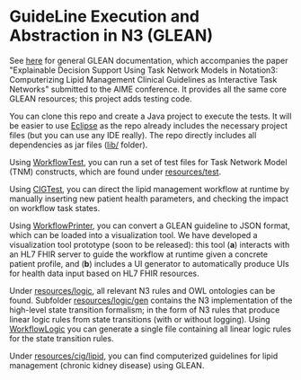 # GuideLine Execution and Abstraction in N3 (GLEAN)

See [here](https://projects.cs.dal.ca/niche/glean/) for general GLEAN documentation, which accompanies the paper "Explainable Decision Support Using Task Network Models in Notation3: Computerizing Lipid Management Clinical Guidelines as Interactive Task Networks" submitted to the AIME conference. It provides all the same core GLEAN resources; this project adds testing code.

You can clone this repo and create a Java project to execute the tests. It will be easier to use [Eclipse](https://www.eclipse.org/ide/) as the repo already includes the necessary project files (but you can use any IDE really). The repo directly includes all dependencies as jar files ([lib/](https://github.com/william-vw/glean/tree/main/lib) folder).

Using [WorkflowTest](https://github.com/william-vw/glean/blob/main/src/main/java/wvw/glean/workflow/WorkflowTest.java), you can run a set of test files for Task Network Model (TNM) constructs, which are found under [resources/test](https://github.com/william-vw/glean/tree/main/src/main/resources/test).

Using [CIGTest](https://github.com/william-vw/glean/blob/main/src/main/java/wvw/glean/cig/CIGTest.java), you can direct the lipid management workflow at runtime by manually inserting new patient health parameters, and checking the impact on workflow task states.

Using [WorkflowPrinter](https://github.com/william-vw/glean/blob/main/src/main/java/wvw/glean/workflow/print/WorkflowPrinter.java), you can convert a GLEAN guideline to JSON format, which can be loaded into a visualization tool. We have developed a visualization tool prototype (soon to be released): this tool (**a**) interacts with an HL7 FHIR server to guide the workflow at runtime given a concrete patient profile, and (**b**) includes a UI generator to automatically produce UIs for health data input based on HL7 FHIR resources.

Under [resources/logic](https://github.com/william-vw/glean/tree/main/src/main/resources/logic), all relevant N3 rules and OWL ontologies can be found. Subfolder  [resources/logic/gen](https://github.com/william-vw/glean/tree/main/src/main/resources/logic) contains the N3 implementation of the high-level state transition formalism; in the form of N3 rules that produce linear logic rules from state transitions (with or without logging). Using [WorkflowLogic](https://github.com/william-vw/glean/blob/main/src/main/java/wvw/glean/workflow/WorkflowLogic.java) you can generate a single file containing all linear logic rules for the state transition rules.

Under [resources/cig/lipid](https://github.com/william-vw/glean/tree/main/src/main/resources/cig/lipid), you can find computerized guidelines for lipid management (chronic kidney disease) using GLEAN.
